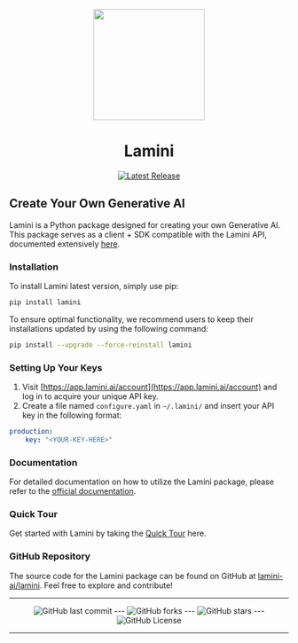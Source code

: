 <div align="center">
<img src="https://avatars.githubusercontent.com/u/130713213?s=200&v=4" width="200"/>
</div>

</div>
<div align="center">

# **Lamini**

</div>

<div align="center">

[![Latest Release](https://img.shields.io/badge/Latest%20Version-2.1.3-blue?logo=github)](https://github.com/salabim/salabim/blob/master/changelog.txt)

</div>

## Create Your Own Generative AI

Lamini is a Python package designed for creating your own Generative AI. </br>
This package serves as a client + SDK compatible with the Lamini API, documented extensively [here](https://lamini-ai.github.io/). 

### Installation

To install Lamini latest version, simply use pip:

```bash
pip install lamini
```

To ensure optimal functionality, we recommend users to keep their installations updated by using the following command:

```bash
pip install --upgrade --force-reinstall lamini
```

### Setting Up Your Keys

1. Visit [https://app.lamini.ai/account](https://app.lamini.ai/account) and log in to acquire your unique API key.
2. Create a file named `configure.yaml` in `~/.lamini/` and insert your API key in the following format:

```yaml
production:
    key: "<YOUR-KEY-HERE>"
```

### Documentation

For detailed documentation on how to utilize the Lamini package, please refer to the [official documentation](https://lamini-ai.github.io/).

### Quick Tour

Get started with Lamini by taking the [Quick Tour](https://lamini-ai.github.io/inference/quick_tour/) here.

### GitHub Repository

The source code for the Lamini package can be found on GitHub at [lamini-ai/lamini](https://github.com/lamini-ai/lamini). Feel free to explore and contribute!

---

<div align="center">

![GitHub last commit](https://img.shields.io/github/last-commit/lamini-ai/lamini) --- ![GitHub forks](https://img.shields.io/github/forks/lamini-ai/lamini) --- ![GitHub stars](https://img.shields.io/github/stars/lamini-ai/lamini) --- ![GitHub License](https://img.shields.io/github/license/lamini-ai/lamini)

</div>

---